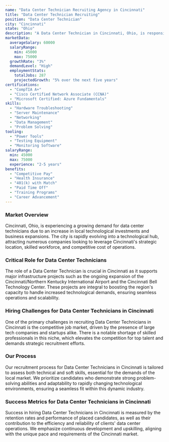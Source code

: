 ```yaml
---
name: "Data Center Technician Recruiting Agency in Cincinnati"
title: "Data Center Technician Recruiting"
position: "Data Center Technician"
city: "Cincinnati"
state: "Ohio"
description: "A Data Center Technician in Cincinnati, Ohio, is responsible for the management, maintenance, and troubleshooting of large amounts of data and equipment in a data center."
marketData:
  averageSalary: 60000
  salaryRange:
    min: 45000
    max: 75000
  growthRate: "3%"
  demandLevel: "High"
  employmentStats:
    totalJobs: 287
    projectedGrowth: "5% over the next five years"
certifications:
  - "CompTIA A+"
  - "Cisco Certified Network Associate (CCNA)"
  - "Microsoft Certified: Azure Fundamentals"
skills:
  - "Hardware Troubleshooting"
  - "Server Maintenance"
  - "Networking"
  - "Data Management"
  - "Problem Solving"
tooling:
  - "Power Tools"
  - "Testing Equipment"
  - "Monitoring Software"
salaryRange:
  min: 45000
  max: 75000
  experience: "2-5 years"
benefits:
  - "Competitive Pay"
  - "Health Insurance"
  - "401(k) with Match"
  - "Paid Time Off"
  - "Training Programs"
  - "Career Advancement"
---
```


### Market Overview
Cincinnati, Ohio, is experiencing a growing demand for data center technicians due to an increase in local technological investments and business expansions. The city is rapidly evolving into a technological hub, attracting numerous companies looking to leverage Cincinnati's strategic location, skilled workforce, and competitive cost of operations.

### Critical Role for Data Center Technicians
The role of a Data Center Technician is crucial in Cincinnati as it supports major infrastructure projects such as the ongoing expansion of the Cincinnati/Northern Kentucky International Airport and the Cincinnati Bell Technology Center. These projects are integral to boosting the region's capacity to handle increased technological demands, ensuring seamless operations and scalability.

### Hiring Challenges for Data Center Technicians in Cincinnati
One of the primary challenges in recruiting Data Center Technicians in Cincinnati is the competitive job market, driven by the presence of large tech companies and startups alike. There is a notable shortage of skilled professionals in this niche, which elevates the competition for top talent and demands strategic recruitment efforts.

### Our Process
Our recruitment process for Data Center Technicians in Cincinnati is tailored to assess both technical and soft skills, essential for the demands of the local market. We prioritize candidates who demonstrate strong problem-solving abilities and adaptability to rapidly changing technological environments, ensuring a seamless fit within this dynamic industry.

### Success Metrics for Data Center Technicians in Cincinnati
Success in hiring Data Center Technicians in Cincinnati is measured by the retention rates and performance of placed candidates, as well as their contribution to the efficiency and reliability of clients' data center operations. We emphasize continuous development and upskilling, aligning with the unique pace and requirements of the Cincinnati market.